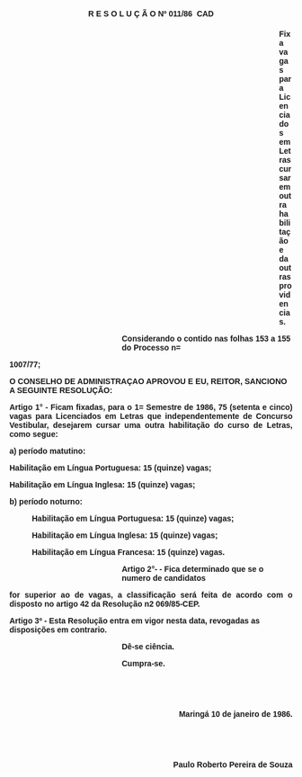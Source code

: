 <BODY>

<B><FONT FACE="Arial"><P ALIGN="CENTER">R E S O L U &Ccedil; &Atilde; O  Nº 011/86  CAD</P>
<P ALIGN="CENTER"></P><DIR>
<DIR>
<DIR>
<DIR>
<DIR>
<DIR>
<DIR>
<DIR>
<DIR>
<DIR>
<DIR>
<DIR>

<P ALIGN="JUSTIFY">Fixa vagas para Licenciados em Letras cursarem outra habilita&ccedil;&atilde;o e da outras providencias.</P>
</B></DIR>
</DIR>
</DIR>
</DIR>
</DIR>
</DIR>
</DIR>

<P>Considerando o contido nas folhas 153 a 155 do Processo n=</P></DIR>
</DIR>
</DIR>
</DIR>
</DIR>

<P>1007/77;</P>
<P>O CONSELHO DE ADMINISTRA&Ccedil;AO APROVOU E EU, REITOR, SANCIONO A SEGUINTE RESOLU&Ccedil;&Atilde;O:</P>
<P ALIGN="JUSTIFY">Artigo 1° - Ficam fixadas, para o 1= Semestre de 1986, 75 (setenta e cinco) vagas para Licenciados em Letras que independentemente de Concurso Vestibular, desejarem cursar uma outra habilita&ccedil;&atilde;o do curso de Letras, como segue:</P>
<P>a) per&iacute;odo matutino:</P>
<P>  Habilita&ccedil;&atilde;o em L&iacute;ngua Portuguesa: 15 (quinze) vagas; </P>
<P>  Habilita&ccedil;&atilde;o em L&iacute;ngua Inglesa: 15 (quinze) vagas; </P>
<P>b) per&iacute;odo noturno:</P><DIR>

<P ALIGN="JUSTIFY">  Habilita&ccedil;&atilde;o em L&iacute;ngua Portuguesa: 15 (quinze) vagas; </P>
<P ALIGN="JUSTIFY">  Habilita&ccedil;&atilde;o em L&iacute;ngua Inglesa: 15 (quinze) vagas; </P>
<P ALIGN="JUSTIFY">  Habilita&ccedil;&atilde;o em L&iacute;ngua Francesa: 15 (quinze) vagas.</P><DIR>
<DIR>
<DIR>
<DIR>

<P>Artigo 2°- - Fica determinado que se o numero de candidatos</P></DIR>
</DIR>
</DIR>
</DIR>
</DIR>

<P ALIGN="JUSTIFY">for superior ao de vagas, a classifica&ccedil;&atilde;o ser&aacute; feita de acordo com o disposto no artigo 42 da Resolu&ccedil;&atilde;o n2 069/85-CEP.</P>
<P>Artigo 3º - Esta Resolu&ccedil;&atilde;o entra em vigor nesta data, revogadas as disposi&ccedil;&otilde;es em contrario.</P><DIR>
<DIR>
<DIR>
<DIR>
<DIR>

<P>D&ecirc;-se ci&ecirc;ncia.</P>
<P>Cumpra-se.</P>

<P>&nbsp;</P>
<P>&nbsp;</P></DIR>
</DIR>
</DIR>
</DIR>
</DIR>

<P ALIGN="RIGHT">Maring&aacute; 10 de janeiro de 1986.</P>
<P ALIGN="RIGHT"></P>
<P ALIGN="RIGHT">&nbsp;</P>
<P ALIGN="RIGHT">&nbsp;</P>
<P ALIGN="RIGHT">Paulo Roberto Pereira de Souza</P>
<P ALIGN="RIGHT"></P></FONT></BODY>
